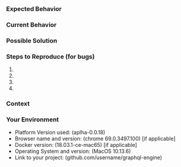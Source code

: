 <!--- Thank you for creating this issue! :) -->
<!--- Provide a general summary of the issue in the Title above -->
<!--- Please make sure that you have searched for the issue and it doesn't exist -->

### Expected Behavior
<!--- If you're describing a bug, tell us what should happen -->
<!--- If you're suggesting a change/improvement, tell us how it should work -->

### Current Behavior
<!--- If describing a bug, tell us what happens instead of the expected behavior -->
<!--- If suggesting a change/improvement, explain the difference from current behavior -->

### Possible Solution
<!--- Not obligatory, but suggest a fix/reason for the bug, -->
<!--- or ideas how to implement the addition or change -->

### Steps to Reproduce (for bugs)
<!--- Provide a link to a live example, or an unambiguous set of steps to -->
<!--- reproduce this bug. Please include code to reproduce, if relevant -->
1.
2.
3.
4.

### Context
<!--- How has this issue affected you? What were you trying to accomplish? -->
<!--- Providing context helps us come up with a solution that is most useful in the real world -->

### Your Environment
<!--- Include as many relevant details about the environment you experienced the bug in -->
* Platform Version used: (aplha-0.0.18)
* Browser name and version: (chrome 69.0.3497.100) [if applicable]
* Docker version: (18.03.1-ce-mac65) [if applicable]
* Operating System and version: (MacOS 10.13.6)
* Link to your project: (github.com/username/graphql-engine)

